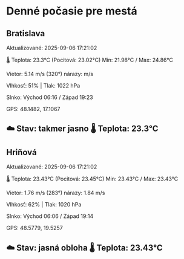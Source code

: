 ﻿# Denné počasie pre mestá

## Bratislava
Aktualizované: 2025-09-06 17:21:02

🌡️ Teplota: 23.3°C 
(Pocitová: 23.02°C)
Min: 21.98°C / Max: 24.86°C

Vietor: 5.14 m/s    (320°) 
nárazy:  m/s

Vlhkosť: 51% | Tlak: 1022 hPa

Slnko: Východ 06:16 / Západ 19:23

GPS: 48.1482, 17.1067

☁️ Stav: takmer jasno        🌡️ Teplota: 23.3°C
---

## Hriňová
Aktualizované: 2025-09-06 17:21:02

🌡️ Teplota: 23.43°C 
(Pocitová: 23.45°C)
Min: 23.43°C / Max: 23.43°C

Vietor: 1.76 m/s (283°)
nárazy: 1.84 m/s

Vlhkosť: 62% | Tlak: 1020 hPa

Slnko: Východ 06:06 / Západ 19:14

GPS: 48.5779, 19.5257

☁️ Stav: jasná obloha        🌡️ Teplota: 23.43°C
---

